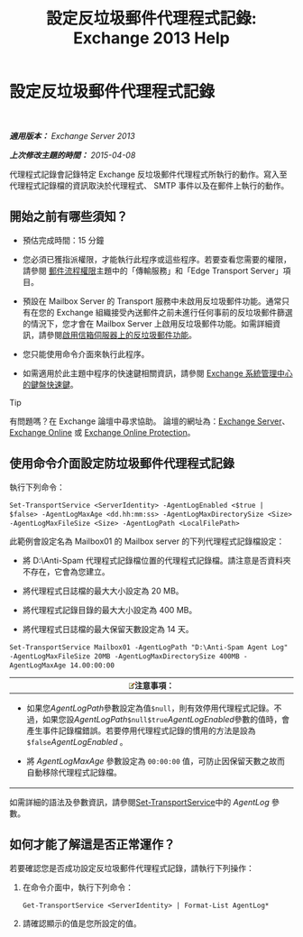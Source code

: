 ﻿---
title: '設定反垃圾郵件代理程式記錄: Exchange 2013 Help'
TOCTitle: 設定反垃圾郵件代理程式記錄
ms:assetid: df157ca3-ad8e-4302-acbc-5fbb8570c21d
ms:mtpsurl: https://technet.microsoft.com/zh-tw/library/Bb691337(v=EXCHG.150)
ms:contentKeyID: 50474402
ms.date: 05/21/2018
mtps_version: v=EXCHG.150
ms.translationtype: MT
---

# 設定反垃圾郵件代理程式記錄

 

_**適用版本：** Exchange Server 2013_

_**上次修改主題的時間：** 2015-04-08_

代理程式記錄會記錄特定 Exchange 反垃圾郵件代理程式所執行的動作。寫入至代理程式記錄檔的資訊取決於代理程式、 SMTP 事件以及在郵件上執行的動作。

## 開始之前有哪些須知？

  - 預估完成時間：15 分鐘

  - 您必須已獲指派權限，才能執行此程序或這些程序。若要查看您需要的權限，請參閱 [郵件流程權限](mail-flow-permissions-exchange-2013-help.md)主題中的「傳輸服務」和「Edge Transport Server」項目。

  - 預設在 Mailbox Server 的 Transport 服務中未啟用反垃圾郵件功能。通常只有在您的 Exchange 組織接受內送郵件之前未進行任何事前的反垃圾郵件篩選的情況下，您才會在 Mailbox Server 上啟用反垃圾郵件功能。如需詳細資訊，請參閱[啟用信箱伺服器上的反垃圾郵件功能](enable-anti-spam-functionality-on-mailbox-servers-exchange-2013-help.md)。

  - 您只能使用命令介面來執行此程序。

  - 如需適用於此主題中程序的快速鍵相關資訊，請參閱 [Exchange 系統管理中心的鍵盤快速鍵](keyboard-shortcuts-in-the-exchange-admin-center-exchange-online-protection-help.md)。


> [!TIP]  
> 有問題嗎？在 Exchange 論壇中尋求協助。 論壇的網址為：<a href="https://go.microsoft.com/fwlink/p/?linkid=60612">Exchange Server</a>、 <a href="https://go.microsoft.com/fwlink/p/?linkid=267542">Exchange Online</a> 或 <a href="https://go.microsoft.com/fwlink/p/?linkid=285351">Exchange Online Protection</a>。




## 使用命令介面設定防垃圾郵件代理程式記錄

執行下列命令：

    Set-TransportService <ServerIdentity> -AgentLogEnabled <$true | $false> -AgentLogMaxAge <dd.hh:mm:ss> -AgentLogMaxDirectorySize <Size> -AgentLogMaxFileSize <Size> -AgentLogPath <LocalFilePath>

此範例會設定名為 Mailbox01 的 Mailbox server 的下列代理程式記錄檔設定：

  -  將 D:\\Anti-Spam 代理程式記錄檔位置的代理程式記錄檔。請注意是否資料夾不存在，它會為您建立。

  -  將代理程式日誌檔的最大大小設定為 20 MB。

  -  將代理程式記錄目錄的最大大小設定為 400 MB。

  -  將代理程式日誌檔的最大保留天數設定為 14 天。

<!-- end list -->

    Set-TransportService Mailbox01 -AgentLogPath "D:\Anti-Spam Agent Log" -AgentLogMaxFileSize 20MB -AgentLogMaxDirectorySize 400MB -AgentLogMaxAge 14.00:00:00

<table>
<colgroup>
<col style="width: 100%" />
</colgroup>
<thead>
<tr class="header">
<th><img src="images/Bb124558.note(EXCHG.150).gif" title="注意事項" alt="注意事項" />注意事項：</th>
</tr>
</thead>
<tbody>
<tr class="odd">
<td><ul>
<li><p>如果您<em>AgentLogPath</em>參數設定為值<code>$null</code>，則有效停用代理程式記錄。不過，如果您設<em>AgentLogPath</em><code>$null</code><code>$true</code><em>AgentLogEnabled</em>參數的值時，會產生事件記錄檔錯誤。若要停用代理程式記錄的慣用的方法是設為<code>$false</code><em>AgentLogEnabled</em> 。</p></li>
<li><p>將 <em>AgentLogMaxAge</em> 參數設定為 <code>00:00:00</code> 值，可防止因保留天數之故而自動移除代理程式記錄檔。</p></li>
</ul></td>
</tr>
</tbody>
</table>


如需詳細的語法及參數資訊，請參閱[Set-TransportService](https://technet.microsoft.com/zh-tw/library/jj215682\(v=exchg.150\))中的 *AgentLog* 參數。

## 如何才能了解這是否正常運作？

若要確認您是否成功設定反垃圾郵件代理程式記錄，請執行下列操作：

1.  在命令介面中，執行下列命令：
    
        Get-TransportService <ServerIdentity> | Format-List AgentLog*

2.  請確認顯示的值是您所設定的值。

